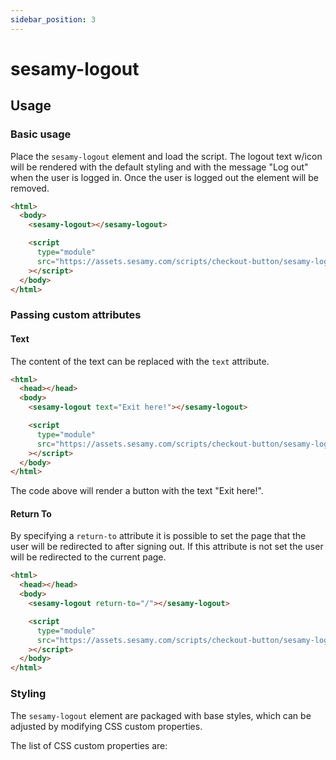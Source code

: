 ```yaml
---
sidebar_position: 3
---
```


# sesamy-logout

## Usage

### Basic usage

Place the `sesamy-logout` element and load the script. The logout text w/icon will be rendered with the default styling and with the message "Log out" when the user is logged in. Once the user is logged out the element will be removed.

```html
<html>
  <body>
    <sesamy-logout></sesamy-logout>

    <script
      type="module"
      src="https://assets.sesamy.com/scripts/checkout-button/sesamy-logout.min.js"
    ></script>
  </body>
</html>
```

### Passing custom attributes

#### Text

The content of the text can be replaced with the `text` attribute.

```html
<html>
  <head></head>
  <body>
    <sesamy-logout text="Exit here!"></sesamy-logout>

    <script
      type="module"
      src="https://assets.sesamy.com/scripts/checkout-button/sesamy-logout.min.js"
    ></script>
  </body>
</html>
```

The code above will render a button with the text "Exit here!".

#### Return To

By specifying a `return-to` attribute it is possible to set the page that the user will be redirected to after signing out. If this attribute is not set the user will be redirected to the current page.

```html
<html>
  <head></head>
  <body>
    <sesamy-logout return-to="/"></sesamy-logout>

    <script
      type="module"
      src="https://assets.sesamy.com/scripts/checkout-button/sesamy-logout.min.js"
    ></script>
  </body>
</html>
```

### Styling

The `sesamy-logout` element are packaged with base styles, which can be adjusted by modifying CSS custom properties.

The list of CSS custom properties are:

```html

```
